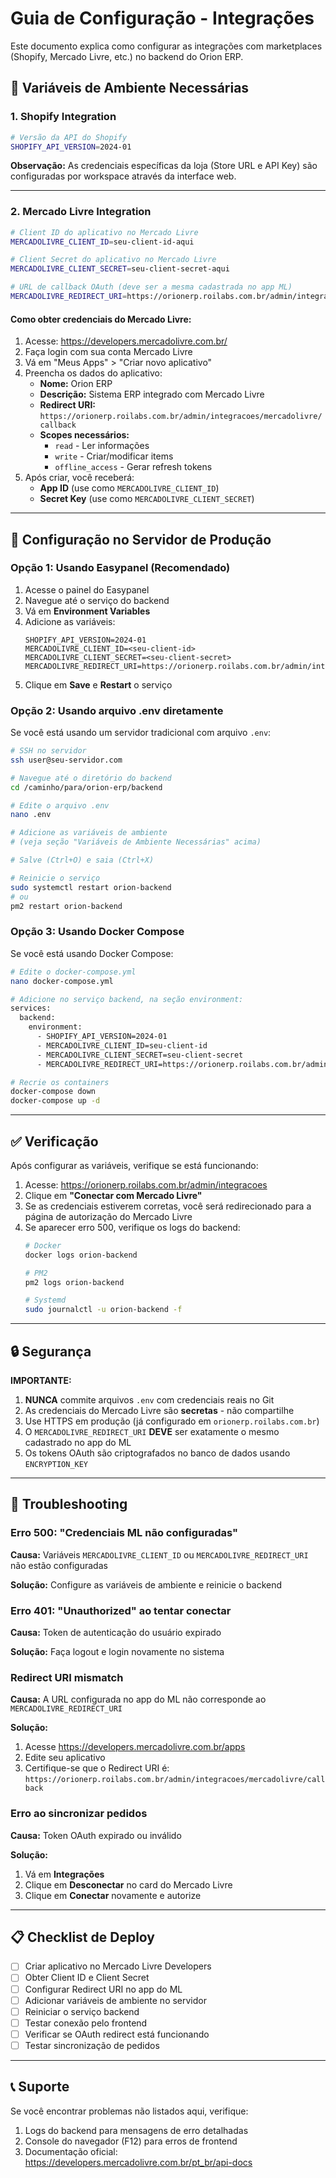 # Guia de Configuração - Integrações

Este documento explica como configurar as integrações com marketplaces (Shopify, Mercado Livre, etc.) no backend do Orion ERP.

## 🔧 Variáveis de Ambiente Necessárias

### 1. Shopify Integration

```bash
# Versão da API do Shopify
SHOPIFY_API_VERSION=2024-01
```

**Observação:** As credenciais específicas da loja (Store URL e API Key) são configuradas por workspace através da interface web.

---

### 2. Mercado Livre Integration

```bash
# Client ID do aplicativo no Mercado Livre
MERCADOLIVRE_CLIENT_ID=seu-client-id-aqui

# Client Secret do aplicativo no Mercado Livre
MERCADOLIVRE_CLIENT_SECRET=seu-client-secret-aqui

# URL de callback OAuth (deve ser a mesma cadastrada no app ML)
MERCADOLIVRE_REDIRECT_URI=https://orionerp.roilabs.com.br/admin/integracoes/mercadolivre/callback
```

#### Como obter credenciais do Mercado Livre:

1. Acesse: https://developers.mercadolivre.com.br/
2. Faça login com sua conta Mercado Livre
3. Vá em "Meus Apps" > "Criar novo aplicativo"
4. Preencha os dados do aplicativo:
   - **Nome:** Orion ERP
   - **Descrição:** Sistema ERP integrado com Mercado Livre
   - **Redirect URI:** `https://orionerp.roilabs.com.br/admin/integracoes/mercadolivre/callback`
   - **Scopes necessários:**
     - `read` - Ler informações
     - `write` - Criar/modificar items
     - `offline_access` - Gerar refresh tokens
5. Após criar, você receberá:
   - **App ID** (use como `MERCADOLIVRE_CLIENT_ID`)
   - **Secret Key** (use como `MERCADOLIVRE_CLIENT_SECRET`)

---

## 🚀 Configuração no Servidor de Produção

### Opção 1: Usando Easypanel (Recomendado)

1. Acesse o painel do Easypanel
2. Navegue até o serviço do backend
3. Vá em **Environment Variables**
4. Adicione as variáveis:
   ```
   SHOPIFY_API_VERSION=2024-01
   MERCADOLIVRE_CLIENT_ID=<seu-client-id>
   MERCADOLIVRE_CLIENT_SECRET=<seu-client-secret>
   MERCADOLIVRE_REDIRECT_URI=https://orionerp.roilabs.com.br/admin/integracoes/mercadolivre/callback
   ```
5. Clique em **Save** e **Restart** o serviço

### Opção 2: Usando arquivo .env diretamente

Se você está usando um servidor tradicional com arquivo `.env`:

```bash
# SSH no servidor
ssh user@seu-servidor.com

# Navegue até o diretório do backend
cd /caminho/para/orion-erp/backend

# Edite o arquivo .env
nano .env

# Adicione as variáveis de ambiente
# (veja seção "Variáveis de Ambiente Necessárias" acima)

# Salve (Ctrl+O) e saia (Ctrl+X)

# Reinicie o serviço
sudo systemctl restart orion-backend
# ou
pm2 restart orion-backend
```

### Opção 3: Usando Docker Compose

Se você está usando Docker Compose:

```bash
# Edite o docker-compose.yml
nano docker-compose.yml

# Adicione no serviço backend, na seção environment:
services:
  backend:
    environment:
      - SHOPIFY_API_VERSION=2024-01
      - MERCADOLIVRE_CLIENT_ID=seu-client-id
      - MERCADOLIVRE_CLIENT_SECRET=seu-client-secret
      - MERCADOLIVRE_REDIRECT_URI=https://orionerp.roilabs.com.br/admin/integracoes/mercadolivre/callback

# Recrie os containers
docker-compose down
docker-compose up -d
```

---

## ✅ Verificação

Após configurar as variáveis, verifique se está funcionando:

1. Acesse: https://orionerp.roilabs.com.br/admin/integracoes
2. Clique em **"Conectar com Mercado Livre"**
3. Se as credenciais estiverem corretas, você será redirecionado para a página de autorização do Mercado Livre
4. Se aparecer erro 500, verifique os logs do backend:
   ```bash
   # Docker
   docker logs orion-backend

   # PM2
   pm2 logs orion-backend

   # Systemd
   sudo journalctl -u orion-backend -f
   ```

---

## 🔒 Segurança

**IMPORTANTE:**

1. **NUNCA** commite arquivos `.env` com credenciais reais no Git
2. As credenciais do Mercado Livre são **secretas** - não compartilhe
3. Use HTTPS em produção (já configurado em `orionerp.roilabs.com.br`)
4. O `MERCADOLIVRE_REDIRECT_URI` **DEVE** ser exatamente o mesmo cadastrado no app do ML
5. Os tokens OAuth são criptografados no banco de dados usando `ENCRYPTION_KEY`

---

## 🐛 Troubleshooting

### Erro 500: "Credenciais ML não configuradas"

**Causa:** Variáveis `MERCADOLIVRE_CLIENT_ID` ou `MERCADOLIVRE_REDIRECT_URI` não estão configuradas

**Solução:** Configure as variáveis de ambiente e reinicie o backend

### Erro 401: "Unauthorized" ao tentar conectar

**Causa:** Token de autenticação do usuário expirado

**Solução:** Faça logout e login novamente no sistema

### Redirect URI mismatch

**Causa:** A URL configurada no app do ML não corresponde ao `MERCADOLIVRE_REDIRECT_URI`

**Solução:**
1. Acesse https://developers.mercadolivre.com.br/apps
2. Edite seu aplicativo
3. Certifique-se que o Redirect URI é: `https://orionerp.roilabs.com.br/admin/integracoes/mercadolivre/callback`

### Erro ao sincronizar pedidos

**Causa:** Token OAuth expirado ou inválido

**Solução:**
1. Vá em **Integrações**
2. Clique em **Desconectar** no card do Mercado Livre
3. Clique em **Conectar** novamente e autorize

---

## 📋 Checklist de Deploy

- [ ] Criar aplicativo no Mercado Livre Developers
- [ ] Obter Client ID e Client Secret
- [ ] Configurar Redirect URI no app do ML
- [ ] Adicionar variáveis de ambiente no servidor
- [ ] Reiniciar o serviço backend
- [ ] Testar conexão pelo frontend
- [ ] Verificar se OAuth redirect está funcionando
- [ ] Testar sincronização de pedidos

---

## 📞 Suporte

Se você encontrar problemas não listados aqui, verifique:

1. Logs do backend para mensagens de erro detalhadas
2. Console do navegador (F12) para erros de frontend
3. Documentação oficial: https://developers.mercadolivre.com.br/pt_br/api-docs
